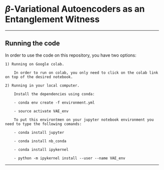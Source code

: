 # $\beta$-Variational Autoencoders as an Entanglement Witness


-----------------------------------------------------------------
## Running the code

In order to use the code on this repository, you have two options:

	1) Running on Google colab.

		In order to run on colab, you only need to click on the colab link on top of the desired notebook.

	2) Running in your local computer.

		Install the dependencies using conda:
	
		- conda env create -f environment.yml

		- source activate VAE_env

		To put this environtmen on your jupyter notebook environment you need to type the following comands:

		- conda install jupyter

		- conda install nb_conda

		- conda install ipykernel

		- python -m ipykernel install --user --name VAE_env

-----------------------------------------------------------------

